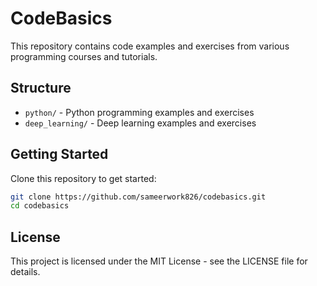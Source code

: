 # CodeBasics

This repository contains code examples and exercises from various programming courses and tutorials.

## Structure

- `python/` - Python programming examples and exercises
- `deep_learning/` - Deep learning examples and exercises

## Getting Started

Clone this repository to get started:

```bash
git clone https://github.com/sameerwork826/codebasics.git
cd codebasics
```

## License

This project is licensed under the MIT License - see the LICENSE file for details. 